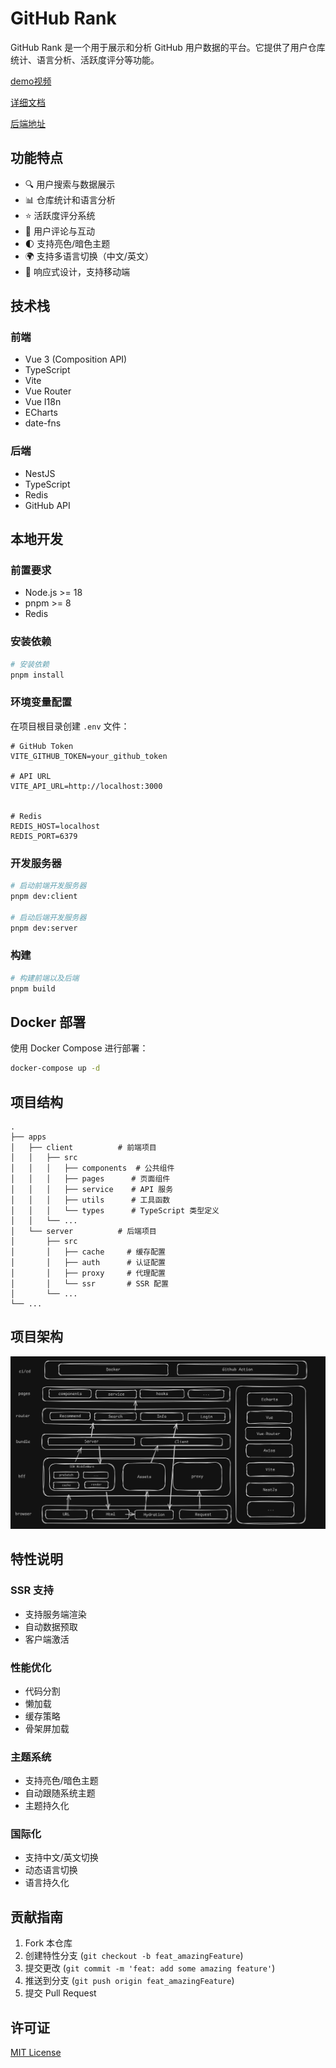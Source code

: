 # GitHub Rank

GitHub Rank 是一个用于展示和分析 GitHub 用户数据的平台。它提供了用户仓库统计、语言分析、活跃度评分等功能。

[demo视频](https://www.bilibili.com/video/BV15eDQYuEsa/?spm_id_from=333.999.0.0&vd_source=96f911a3bb7b1b2808b2794a5dd4d544)

[详细文档](https://lvqdp39r77u.feishu.cn/docx/F7H2dOfX7o85AKx3WJfcml2nnWc)

[后端地址](https://github.com/yan931305137/GithubRank_Server)

## 功能特点

- 🔍 用户搜索与数据展示
- 📊 仓库统计和语言分析
- ⭐ 活跃度评分系统
- 💬 用户评论与互动
- 🌓 支持亮色/暗色主题
- 🌍 支持多语言切换（中文/英文）
- 📱 响应式设计，支持移动端

## 技术栈

### 前端

- Vue 3 (Composition API)
- TypeScript
- Vite
- Vue Router
- Vue I18n
- ECharts
- date-fns

### 后端

- NestJS
- TypeScript
- Redis
- GitHub API

## 本地开发

### 前置要求

- Node.js >= 18
- pnpm >= 8
- Redis

### 安装依赖

```bash
# 安装依赖
pnpm install
```

### 环境变量配置

在项目根目录创建 `.env` 文件：

```env
# GitHub Token
VITE_GITHUB_TOKEN=your_github_token

# API URL
VITE_API_URL=http://localhost:3000


# Redis
REDIS_HOST=localhost
REDIS_PORT=6379
```

### 开发服务器

```bash
# 启动前端开发服务器
pnpm dev:client

# 启动后端开发服务器
pnpm dev:server
```

### 构建

```bash
# 构建前端以及后端
pnpm build
```

## Docker 部署

使用 Docker Compose 进行部署：

```bash
docker-compose up -d
```

## 项目结构

```
.
├── apps
│   ├── client          # 前端项目
│   │   ├── src
│   │   │   ├── components  # 公共组件
│   │   │   ├── pages      # 页面组件
│   │   │   ├── service    # API 服务
│   │   │   ├── utils      # 工具函数
│   │   │   └── types      # TypeScript 类型定义
│   │   └── ...
│   └── server          # 后端项目
│       ├── src
│       │   ├── cache     # 缓存配置
│       │   ├── auth      # 认证配置
│       │   ├── proxy     # 代理配置
│       │   └── ssr       # SSR 配置
│       └── ...
└── ...
```

## 项目架构

![项目架构](./img/gitRank_repo.png)

## 特性说明

### SSR 支持

- 支持服务端渲染
- 自动数据预取
- 客户端激活

### 性能优化

- 代码分割
- 懒加载
- 缓存策略
- 骨架屏加载

### 主题系统

- 支持亮色/暗色主题
- 自动跟随系统主题
- 主题持久化

### 国际化

- 支持中文/英文切换
- 动态语言切换
- 语言持久化

## 贡献指南

1. Fork 本仓库
2. 创建特性分支 (`git checkout -b feat_amazingFeature`)
3. 提交更改 (`git commit -m 'feat: add some amazing feature'`)
4. 推送到分支 (`git push origin feat_amazingFeature`)
5. 提交 Pull Request

## 许可证

[MIT License](LICENSE)
